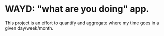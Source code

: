 # WAYD: "what are you doing" app.

This project is an effort to quantify and aggregate where my time goes in a given day/week/month.
